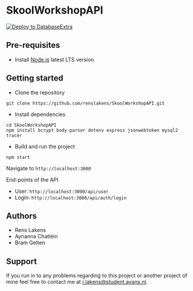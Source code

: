 # SkoolWorkshopAPI
[![Deploy to DatabaseExtra](https://github.com/renslakens/SkoolWorkshopAPI/actions/workflows/database_extra.yml/badge.svg)](https://github.com/renslakens/SkoolWorkshopAPI/actions/workflows/database_extra.yml)

## Pre-requisites
- Install [Node.js](https://nodejs.org/en/) latest LTS version

## Getting started
- Clone the repository
```
git clone https://github.com/renslakens/SkoolWorkshopAPI.git
```
- Install dependencies
```
cd SkoolWorkshopAPI
npm install bcrypt body-parser dotenv express jsonwebtoken mysql2 tracer
```
- Build and run the project
```
npm start
```
Navigate to `http://localhost:3000`

End-points of the API

- User: `http://localhost:3000/api/user`
- Login: `http://localhost:3000/api/auth/login`

## Authors

- Rens Lakens
- Ayrianna Chatlein
- Bram Gelten

## Support
If you run in to any problems regarding to this project or another project of mine feel free to contact me at r.lakens@student.avans.nl.